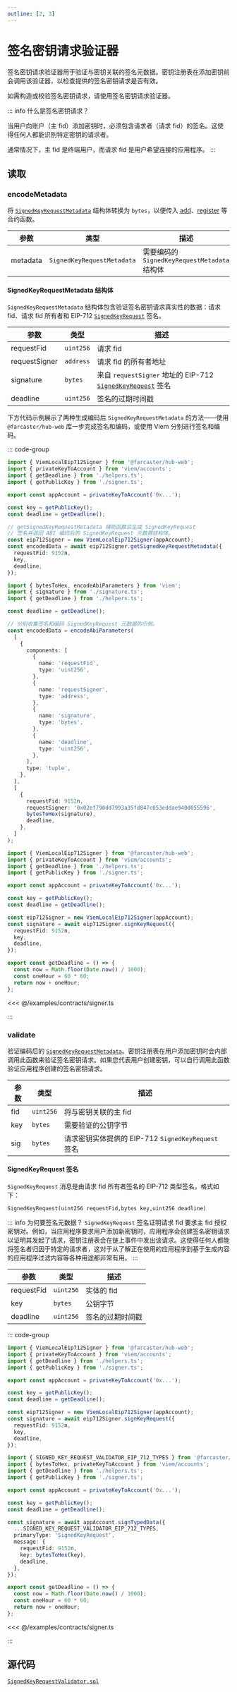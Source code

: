 ```yaml
---
outline: [2, 3]
---
```


# 签名密钥请求验证器

签名密钥请求验证器用于验证与密钥关联的签名元数据。密钥注册表在添加密钥前会调用该验证器，以检查提供的签名密钥请求是否有效。

如需构造或校验签名密钥请求，请使用签名密钥请求验证器。

::: info 什么是签名密钥请求？

当用户向账户（主 fid）添加密钥时，必须包含请求者（请求 fid）的签名。这使得任何人都能识别特定密钥的请求者。

通常情况下，主 fid 是终端用户，而请求 fid 是用户希望连接的应用程序。
:::

## 读取

### encodeMetadata

将 [`SignedKeyRequestMetadata`](#signedkeyrequestmetadata-结构体) 结构体转换为 `bytes`，以便传入 [add](/reference/contracts/reference/key-gateway#add)、[register](/reference/contracts/reference/bundler#register) 等合约函数。

| 参数     | 类型                       | 描述                                         |
| -------- | -------------------------- | -------------------------------------------- |
| metadata | `SignedKeyRequestMetadata` | 需要编码的 `SignedKeyRequestMetadata` 结构体 |

#### SignedKeyRequestMetadata 结构体

`SignedKeyRequestMetadata` 结构体包含验证签名密钥请求真实性的数据：请求 fid、请求 fid 所有者和 EIP-712 [`SignedKeyRequest`](#signedkeyrequest-签名) 签名。

| 参数          | 类型      | 描述                                                                                  |
| ------------- | --------- | ------------------------------------------------------------------------------------- |
| requestFid    | `uint256` | 请求 fid                                                                              |
| requestSigner | `address` | 请求 fid 的所有者地址                                                                 |
| signature     | `bytes`   | 来自 `requestSigner` 地址的 EIP-712 [`SignedKeyRequest`](#signedkeyrequest-签名) 签名 |
| deadline      | `uint256` | 签名的过期时间戳                                                                      |

下方代码示例展示了两种生成编码后 `SignedKeyRequestMetadata` 的方法——使用 `@farcaster/hub-web` 库一步完成签名和编码，或使用 Viem 分别进行签名和编码。

::: code-group

```ts [@farcaster/hub-web]
import { ViemLocalEip712Signer } from '@farcaster/hub-web';
import { privateKeyToAccount } from 'viem/accounts';
import { getDeadline } from './helpers.ts';
import { getPublicKey } from './signer.ts';

export const appAccount = privateKeyToAccount('0x...');

const key = getPublicKey();
const deadline = getDeadline();

// getSignedKeyRequestMetadata 辅助函数会生成 SignedKeyRequest
// 签名并返回 ABI 编码后的 SignedKeyRequest 元数据结构体。
const eip712Signer = new ViemLocalEip712Signer(appAccount);
const encodedData = await eip712Signer.getSignedKeyRequestMetadata({
  requestFid: 9152n,
  key,
  deadline,
});
```

```ts [Viem]
import { bytesToHex, encodeAbiParameters } from 'viem';
import { signature } from './signature.ts';
import { getDeadline } from './helpers.ts';

const deadline = getDeadline();

// 分别收集签名和编码 SignedKeyRequest 元数据的示例。
const encodedData = encodeAbiParameters(
  [
    {
      components: [
        {
          name: 'requestFid',
          type: 'uint256',
        },
        {
          name: 'requestSigner',
          type: 'address',
        },
        {
          name: 'signature',
          type: 'bytes',
        },
        {
          name: 'deadline',
          type: 'uint256',
        },
      ],
      type: 'tuple',
    },
  ],
  [
    {
      requestFid: 9152n,
      requestSigner: '0x02ef790dd7993a35fd847c053eddae940d055596',
      bytesToHex(signature),
      deadline,
    },
  ]
);
```

```ts [signature.ts]
import { ViemLocalEip712Signer } from '@farcaster/hub-web';
import { privateKeyToAccount } from 'viem/accounts';
import { getDeadline } from './helpers.ts';
import { getPublicKey } from './signer.ts';

export const appAccount = privateKeyToAccount('0x...');

const key = getPublicKey();
const deadline = getDeadline();

const eip712Signer = new ViemLocalEip712Signer(appAccount);
const signature = await eip712Signer.signKeyRequest({
  requestFid: 9152n,
  key,
  deadline,
});
```

```ts [helpers.ts]
export const getDeadline = () => {
  const now = Math.floor(Date.now() / 1000);
  const oneHour = 60 * 60;
  return now + oneHour;
};
```

<<< @/examples/contracts/signer.ts

:::

### validate

验证编码后的 [`SignedKeyRequestMetadata`](#signedkeyrequestmetadata-结构体)。密钥注册表在用户添加密钥时会内部调用此函数来验证签名密钥请求。如果您代表用户创建密钥，可以自行调用此函数验证应用程序创建的签名密钥请求。

| 参数 | 类型      | 描述                                               |
| ---- | --------- | -------------------------------------------------- |
| fid  | `uint256` | 将与密钥关联的主 fid                               |
| key  | `bytes`   | 需要验证的公钥字节                                 |
| sig  | `bytes`   | 请求密钥实体提供的 EIP-712 `SignedKeyRequest` 签名 |

#### SignedKeyRequest 签名

`SignedKeyRequest` 消息是由请求 fid 所有者签名的 EIP-712 类型签名，格式如下：

`SignedKeyRequest(uint256 requestFid,bytes key,uint256 deadline)`

::: info 为何要签名元数据？
`SignedKeyRequest` 签名证明请求 fid 要求主 fid 授权密钥对。例如，当应用程序要求用户添加新密钥时，应用程序会创建签名密钥请求以证明其发起了请求，密钥注册表会在链上事件中发出该请求。这使得任何人都能将签名者归因于特定的请求者，这对于从了解正在使用的应用程序到基于生成内容的应用程序过滤内容等各种用途都非常有用。
:::

| 参数       | 类型      | 描述             |
| ---------- | --------- | ---------------- |
| requestFid | `uint256` | 实体的 fid       |
| key        | `bytes`   | 公钥字节         |
| deadline   | `uint256` | 签名的过期时间戳 |

::: code-group

```ts [@farcaster/hub-web]
import { ViemLocalEip712Signer } from '@farcaster/hub-web';
import { privateKeyToAccount } from 'viem/accounts';
import { getDeadline } from './helpers.ts';
import { getPublicKey } from './signer.ts';

export const appAccount = privateKeyToAccount('0x...');

const key = getPublicKey();
const deadline = getDeadline();

const eip712Signer = new ViemLocalEip712Signer(appAccount);
const signature = await eip712Signer.signKeyRequest({
  requestFid: 9152n,
  key,
  deadline,
});
```

```ts [Viem]
import { SIGNED_KEY_REQUEST_VALIDATOR_EIP_712_TYPES } from '@farcaster/hub-web';
import { bytesToHex, privateKeyToAccount } from 'viem/accounts';
import { getDeadline } from './helpers.ts';
import { getPublicKey } from './signer.ts';

export const appAccount = privateKeyToAccount('0x...');

const key = getPublicKey();
const deadline = getDeadline();

const signature = await appAccount.signTypedData({
  ...SIGNED_KEY_REQUEST_VALIDATOR_EIP_712_TYPES,
  primaryType: 'SignedKeyRequest',
  message: {
    requestFid: 9152n,
    key: bytesToHex(key),
    deadline,
  },
});
```

```ts [helpers.ts]
export const getDeadline = () => {
  const now = Math.floor(Date.now() / 1000);
  const oneHour = 60 * 60;
  return now + oneHour;
};
```

<<< @/examples/contracts/signer.ts

:::

## 源代码

[`SignedKeyRequestValidator.sol`](https://github.com/farcasterxyz/contracts/blob/1aceebe916de446f69b98ba1745a42f071785730/src/validators/SignedKeyRequestValidator.sol)

